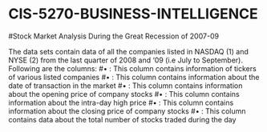 # CIS-5270-BUSINESS-INTELLIGENCE
#Stock Market Analysis During the Great Recession of 2007-09


The data sets contain data of all the companies listed in NASDAQ (1) and NYSE (2) from the last quarter of 2008 and ‘09 (i.e July to September). Following are the columns: 
#•	<ticker> : This column contains information of tickers of various listed companies
#•	<date> : This column contains information about the date of transaction in the market
#•	<open> : This column contains information about the opening price of company stocks
#•	<high> : This column contains information about the intra-day high price
#•	<close> : This column contains information about the closing price of company stocks
#•	<vol> : This column contains data about the total number of stocks traded during the day
